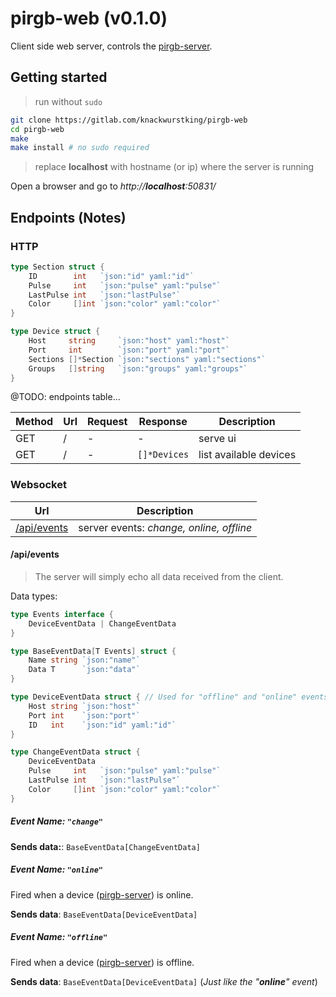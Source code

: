 # pirgb-web (v0.1.0)

Client side web server, controls the [pirgb-server](http://gitlab.com/knackwurstking/pirgb-server.git).

## Getting started

> run without `sudo`

```bash
git clone https://gitlab.com/knackwurstking/pirgb-web
cd pirgb-web
make
make install # no sudo required
```

> replace **localhost** with hostname (or ip) where the server is running

Open a browser and go to _http://**localhost**:50831/_

## Endpoints (Notes)

### HTTP

```go
type Section struct {
	ID        int   `json:"id" yaml:"id"`
	Pulse     int   `json:"pulse" yaml:"pulse"`
	LastPulse int   `json:"lastPulse"`
	Color     []int `json:"color" yaml:"color"`
}

type Device struct {
	Host     string     `json:"host" yaml:"host"`
	Port     int        `json:"port" yaml:"port"`
	Sections []*Section `json:"sections" yaml:"sections"`
	Groups   []string   `json:"groups" yaml:"groups"`
}
```

@TODO: endpoints table...

| Method | Url | Request | Response     | Description            |
| ------ | --- | ------- | ------------ | ---------------------- |
| GET    | /   | -       | -            | serve ui               |
| GET    | /   | -       | `[]*Devices` | list available devices |

### Websocket

| Url                           | Description                              |
| ----------------------------- | ---------------------------------------- |
| [/api/events](#server-events) | server events: _change, online, offline_ |

<a id="server-events" />

#### /api/events

> The server will simply echo all data received from the client.

Data types:

```go
type Events interface {
	DeviceEventData | ChangeEventData
}

type BaseEventData[T Events] struct {
	Name string `json:"name"`
	Data T      `json:"data"`
}

type DeviceEventData struct { // Used for "offline" and "online" events
	Host string `json:"host"`
	Port int    `json:"port"`
	ID   int    `json:"id" yaml:"id"`
}

type ChangeEventData struct {
	DeviceEventData
	Pulse     int   `json:"pulse" yaml:"pulse"`
	LastPulse int   `json:"lastPulse"`
	Color     []int `json:"color" yaml:"color"`
}
```

##### _Event Name: `"change"`_

**Sends data:**: `BaseEventData[ChangeEventData]`

<a id="online-server-event" />

##### _Event Name: `"online"`_

Fired when a device ([pirgb-server](https://gitlab.com/knackwurstking/pirgb-server.git)) is online.

**Sends data**: `BaseEventData[DeviceEventData]`

<a id="offline-server-event" />

##### _Event Name: `"offline"`_

Fired when a device ([pirgb-server](https://gitlab.com/knackwurstking/pirgb-server.git)) is offline.

**Sends data**: `BaseEventData[DeviceEventData]` (_Just like the "**online**" event_)
